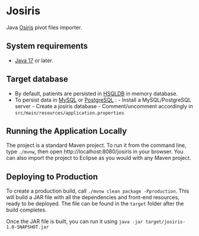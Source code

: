 # Josiris

Java [Osiris](https://github.com/siric-osiris/OSIRIS) pivot files importer.

## System requirements
- [Java 17](https://www.oracle.com/java/technologies/javase/jdk17-archive-downloads.html) or later.

## Target database
- By default, patients are persisted in [HSQLDB](https://hsqldb.org/) in memory database.
- To persist data in [MySQL](https://www.mysql.com/) or [PostgreSQL](https://www.postgresql.org/) :
		- Install a MySQL/PostgreSQL server
		- Create a josiris database
		- Comment/uncomment accordingly in `src/main/resources/application.properties`

## Running the Application Locally
The project is a standard Maven project. To run it from the command line, type `./mvnw`, then open http://localhost:8080/josiris in your browser.
You can also import the project to Eclipse as you would with any Maven project.

## Deploying to Production

To create a production build, call `./mvnw clean package -Pproduction`.
This will build a JAR file with all the dependencies and front-end resources,
ready to be deployed. The file can be found in the `target` folder after the build completes.

Once the JAR file is built, you can run it using
`java -jar target/josiris-1.0-SNAPSHOT.jar`
